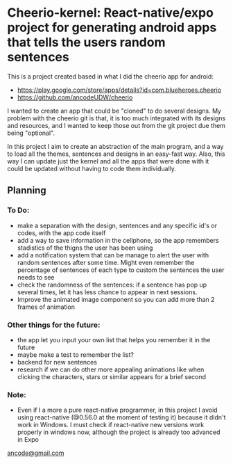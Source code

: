 # Cheerio-kernel: React-native/expo project for generating android apps that tells the users random sentences

This is a project created based in what I did the cheerio app for android:

* https://play.google.com/store/apps/details?id=com.blueheroes.cheerio
* https://github.com/ancodeUDW/cheerio

I wanted to create an app that could be "cloned" to do several designs. My problem with the cheerio git is that, it is 
too much integrated with its designs and resources, and I wanted to keep those out from the git project due them
being "optional".

In this project I aim to create an abstraction of the main program, and a way to load all the themes, sentences
and designs in an easy-fast way. Also, this way I can update just the kernel and all the apps that were done
with it could be updated without having to code them individually.

## Planning
### To Do:
* make a separation with the design, sentences and any specific id's or codes, with the app code itself
* add a way to save information in the cellphone, so the app remembers stadistics of the thigns the user has been using
* add a notification system that can be manage to alert the user with random sentences after some time. Might even
remember the percentage of sentences of each type to custom the sentences the user needs to see
* check the randomness of the sentences: if a sentence has pop up several times, let it has less chance to appear
in next sessions.
* Improve the animated image component so you can add more than 2 frames of animation 

### Other things for the future:
* the app let you input your own list that helps you remember it in the future
* maybe make a test to remember the list?
* backend for new sentences
* research if we can do other more appealing animations like when clicking the characters, stars or similar appears for a brief second


### Note:
* Even if I a more a pure react-native programmer, in this project I avoid using react-native (@0.56.0 at the moment of testing it)
 because it didn't work in Windows. I must check if react-native new versions work properly in windows now, although the project
 is already too advanced in Expo
 
 
ancode@gmail.com
